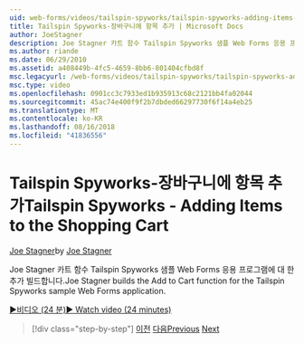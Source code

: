 ```yaml
---
uid: web-forms/videos/tailspin-spyworks/tailspin-spyworks-adding-items-to-the-shopping-cart
title: Tailspin Spyworks-장바구니에 항목 추가 | Microsoft Docs
author: JoeStagner
description: Joe Stagner 카트 함수 Tailspin Spyworks 샘플 Web Forms 응용 프로그램에 대 한 추가 빌드합니다.
ms.author: riande
ms.date: 06/29/2010
ms.assetid: a408449b-4fc5-4659-8bb6-801404cfbd8f
msc.legacyurl: /web-forms/videos/tailspin-spyworks/tailspin-spyworks-adding-items-to-the-shopping-cart
msc.type: video
ms.openlocfilehash: 0901cc3c7933ed1b935913c68c2121bb4fa02044
ms.sourcegitcommit: 45ac74e400f9f2b7dbded66297730f6f14a4eb25
ms.translationtype: MT
ms.contentlocale: ko-KR
ms.lasthandoff: 08/16/2018
ms.locfileid: "41836556"
---
```

<a name="tailspin-spyworks---adding-items-to-the-shopping-cart"></a><span data-ttu-id="ec2e1-103">Tailspin Spyworks-장바구니에 항목 추가</span><span class="sxs-lookup"><span data-stu-id="ec2e1-103">Tailspin Spyworks - Adding Items to the Shopping Cart</span></span>
====================
<span data-ttu-id="ec2e1-104">[Joe Stagner](https://github.com/JoeStagner)</span><span class="sxs-lookup"><span data-stu-id="ec2e1-104">by [Joe Stagner](https://github.com/JoeStagner)</span></span>

<span data-ttu-id="ec2e1-105">Joe Stagner 카트 함수 Tailspin Spyworks 샘플 Web Forms 응용 프로그램에 대 한 추가 빌드합니다.</span><span class="sxs-lookup"><span data-stu-id="ec2e1-105">Joe Stagner builds the Add to Cart function for the Tailspin Spyworks sample Web Forms application.</span></span>

[<span data-ttu-id="ec2e1-106">&#9654;비디오 (24 분)</span><span class="sxs-lookup"><span data-stu-id="ec2e1-106">&#9654; Watch video (24 minutes)</span></span>](https://channel9.msdn.com/Blogs/ASP-NET-Site-Videos/tailspin-spyworks-adding-items-to-the-shopping-cart)

> [!div class="step-by-step"]
> <span data-ttu-id="ec2e1-107">[이전](tailspin-spyworks-display-per-product-details.md)
> [다음](tailspin-spyworks-display-shopping-cart.md)</span><span class="sxs-lookup"><span data-stu-id="ec2e1-107">[Previous](tailspin-spyworks-display-per-product-details.md)
[Next](tailspin-spyworks-display-shopping-cart.md)</span></span>
